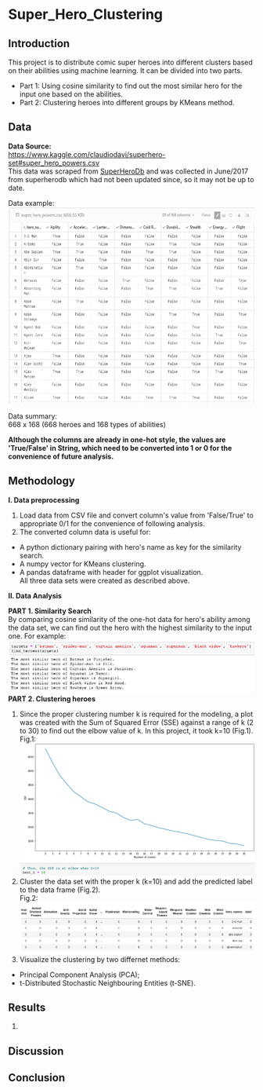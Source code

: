 # Super_Hero_Clustering
## Introduction
This project is to distribute comic super heroes into different clusters based on their abilities using machine learning. It can be divided into two parts.  
* Part 1: Using cosine similarity to find out the most similar hero for the input one based on the abilities.  
* Part 2: Clustering heroes into different groups by KMeans method.  

## Data  
**Data Source:**  
https://www.kaggle.com/claudiodavi/superhero-set#super_hero_powers.csv  
This data was scraped from <a href='https://www.superherodb.com/'>SuperHeroDb</a> and was collected in June/2017 from superherodb which  had not been updated since, so it may not be up to date.  

Data example:  
<img src='Data_example.png' alt='screenshot for data example' title='data example' width=600px height=400px>  

Data summary:  
668 x 168  (668 heroes and 168 types of abilities)  

**Although the columns are already in one-hot style, the values are 'True/False' in String, which need to be converted into 1 or 0 for the convenience of future analysis.**  

## Methodology  
**I.  Data preprocessing**  
1. Load data from CSV file and convert column's value from 'False/True' <String> to appropriate 0/1 <Int> for the convenience of following analysis.  
2. The converted column data is useful for:
  * A python dictionary pairing with hero's name as key for the similarity search.
  * A numpy vector for KMeans clustering.
  * A pandas dataframe with header for ggplot visualization.  
All three data sets were created as described above.  
  
**II. Data Analysis**  

**PART 1. Similarity Search**  
By comparing cosine similarity of the one-hot data for hero's ability among the data set, we can find out the hero with the highest similarity to the input one. For example:  
<img src='similarity_sample.png' alt='screenshot for similarity search' title='similarity example'>  
**PART 2. Clustering heroes**  
1. Since the proper clustering number k is required for the modeling, a plot was created with the Sum of Squared Error (SSE) against a range of k (2 to 30) to find out the elbow value of k. In this project, it took k=10 (Fig.1).  
Fig.1: <img src='elbow_result.png' alt='screenshot for elbow plot' title='elbow plot result'>  
2. Cluster the data set with the proper k (k=10) and add the predicted label to the data frame (Fig.2).  
Fig.2: <img src='hero_df.png' alt='screenshot for clustered hero dataframe' title='hero dataframe'>  
3. Visualize the clustering by two differnet methods:  
* Principal Component Analysis (PCA);  
* t-Distributed Stochastic Neighbouring Entities (t-SNE).  

## Results  
1. 

## Discussion  


## Conclusion  

